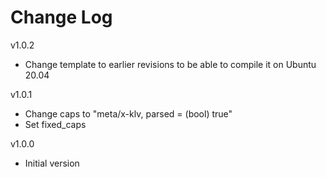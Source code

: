 Change Log
==========

v1.0.2
- Change template to earlier revisions to be able to compile it on Ubuntu 20.04

v1.0.1
- Change caps to "meta/x-klv, parsed = (bool) true"
- Set fixed_caps

v1.0.0
- Initial version
